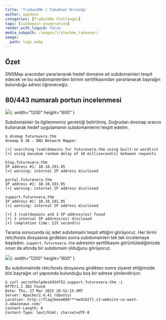 ```yaml
---
title: 'TryHackMe | TakeOver WriteUp'
author: appdone
categories: [TryHackMe Challenges]
tags: [subdomain enumeration]
render_with_liquid: false
media_subpath: /images/tryhackme_takeover/
image:
  path: logo.webp
---
```


## Özet

DNSMap aracından yararlanarak hedef domaine ait subdomainleri tespit edecek ve bu subdomainlerden birinin sertifikasından yararlanarak bayrağın bulunduğu adresi öğreneceğiz.

## 80/443 numaralı portun incelenmesi

![](1.webp){: width="1200" height="600" }

Subdomainler ile ilgilenmemiz gerektiği belirtilmiş. Doğrudan dnsmap aracını kullanarak hedef uygulamanın subdomainlerini tespit edelim.

```console
$ dnsmap futurevera.thm
dnsmap 0.36 - DNS Network Mapper

[+] searching (sub)domains for futurevera.thm using built-in wordlist
[+] using maximum random delay of 10 millisecond(s) between requests

blog.futurevera.thm
IP address #1: 10.10.191.95
[+] warning: internal IP address disclosed

portal.futurevera.thm
IP address #1: 10.10.191.95
[+] warning: internal IP address disclosed

support.futurevera.thm
IP address #1: 10.10.191.95
[+] warning: internal IP address disclosed

[+] 3 (sub)domains and 3 IP address(es) found
[+] 3 internal IP address(es) disclosed
[+] completion time: 225 second(s)
```

Tarama sonucunda üç adet subdomaini tespit ettiğini görüyoruz. Her birini /etc/hosts dosyasına girdikten sonra subdomainleri tek tek incelemeye başladım. `support.futurevera.thm` adresinin sertifikasını görüntülediğimizde onun da altında bir subdomain olduğunu görüyoruz.

![](2.webp){: width="1200" height="600" }

Bu subdomainide /etc/hosts dosyasına girdikten sonra ziyaret ettiğimizde bizi bayrağın url yapısında bulunduğu boş bir adrese yönlendiriyor.

```console
$ curl secrethelpdesk934752.support.futurevera.thm -i
HTTP/1.1 302 Found
Date: Thu, 27 Mar 2025 20:52:15 GMT
Server: Apache/2.4.41 (Ubuntu)
Location: http://flag{beea0d6***ae81b2f}.s3-website-us-west-3.amazonaws.com/
Content-Length: 0
Content-Type: text/html; charset=UTF-8
``` 
